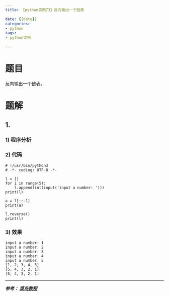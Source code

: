```yaml
---
title: 【python实例73】反向输出一个链表

date: {{date}}
categories:
- python
tags:
- python实例

---
```

# 题目
反向输出一个链表。

# 题解
## 1.
### 1) 程序分析
### 2) 代码

```
# !/usr/bin/python3
# -*- coding: UTF-8 -*-

l = []
for i in range(5):
    l.append(int(input('input a number: ')))
print(l)

a = l[::-1]
print(a)

l.reverse()
print(l)

```

### 3) 效果
```
input a number: 1
input a number: 2
input a number: 3
input a number: 4
input a number: 5
[1, 2, 3, 4, 5]
[5, 4, 3, 2, 1]
[5, 4, 3, 2, 1]
```



---
***参考：
[菜鸟教程](https://www.runoob.com/python/python-100-examples.html)***
